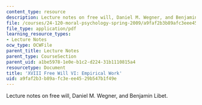 ```yaml
---
content_type: resource
description: Lecture notes on free will, Daniel M. Wegner, and Benjamin Libet.
file: /courses/24-120-moral-psychology-spring-2009/a9faf2b3b89afc3eee4529b547b1f49e_MIT24_120s09_lec18.pdf
file_type: application/pdf
learning_resource_types:
- Lecture Notes
ocw_type: OCWFile
parent_title: Lecture Notes
parent_type: CourseSection
parent_uid: a1be5978-1e0e-b1c2-d224-31b1110815a4
resourcetype: Document
title: 'XVIII Free Will VI: Empirical Work'
uid: a9faf2b3-b89a-fc3e-ee45-29b547b1f49e
---
```

Lecture notes on free will, Daniel M. Wegner, and Benjamin Libet.

